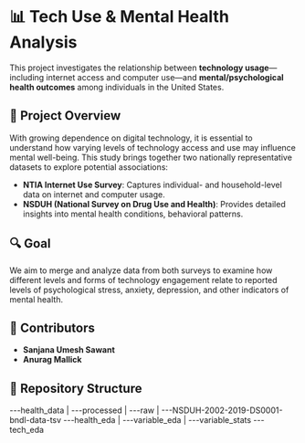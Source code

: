# 📊 Tech Use & Mental Health Analysis

This project investigates the relationship between **technology usage**—including internet access and computer use—and **mental/psychological health outcomes** among individuals in the United States.

## 🧠 Project Overview

With growing dependence on digital technology, it is essential to understand how varying levels of technology access and use may influence mental well-being. This study brings together two nationally representative datasets to explore potential associations:

- **NTIA Internet Use Survey**: Captures individual- and household-level data on internet and computer usage.
- **NSDUH (National Survey on Drug Use and Health)**: Provides detailed insights into mental health conditions, behavioral patterns.

## 🔍 Goal

We aim to merge and analyze data from both surveys to examine how different levels and forms of technology engagement relate to reported levels of psychological stress, anxiety, depression, and other indicators of mental health.


## 👥 Contributors

- **Sanjana Umesh Sawant**
- **Anurag Mallick**


## 📁 Repository Structure
\---health_data
|   \---processed
|   \---raw
|       \---NSDUH-2002-2019-DS0001-bndl-data-tsv
\---health_eda
|   \---variable_eda
|   \---variable_stats
\---tech_eda
